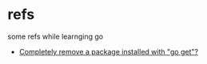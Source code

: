 # refs
some refs while learnging go


+ [Completely remove a package installed with "go get"?](https://stackoverflow.com/a/58225534/9475509)
